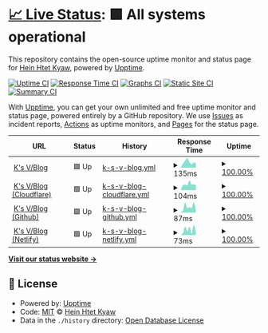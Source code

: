 # [📈 Live Status](https://stats.ksvblog.site): <!--live status--> **🟩 All systems operational**

This repository contains the open-source uptime monitor and status page for [Hein Htet Kyaw](https://h2kyaw.github.io), powered by [Upptime](https://github.com/upptime/upptime).

[![Uptime CI](https://github.com/h2kyaw/stats/workflows/Uptime%20CI/badge.svg)](https://github.com/h2kyaw/stats/actions?query=workflow%3A%22Uptime+CI%22)
[![Response Time CI](https://github.com/h2kyaw/stats/workflows/Response%20Time%20CI/badge.svg)](https://github.com/h2kyaw/stats/actions?query=workflow%3A%22Response+Time+CI%22)
[![Graphs CI](https://github.com/h2kyaw/stats/workflows/Graphs%20CI/badge.svg)](https://github.com/h2kyaw/stats/actions?query=workflow%3A%22Graphs+CI%22)
[![Static Site CI](https://github.com/h2kyaw/stats/workflows/Static%20Site%20CI/badge.svg)](https://github.com/h2kyaw/stats/actions?query=workflow%3A%22Static+Site+CI%22)
[![Summary CI](https://github.com/h2kyaw/stats/workflows/Summary%20CI/badge.svg)](https://github.com/h2kyaw/stats/actions?query=workflow%3A%22Summary+CI%22)

With [Upptime](https://upptime.js.org), you can get your own unlimited and free uptime monitor and status page, powered entirely by a GitHub repository. We use [Issues](https://github.com/h2kyaw/stats/issues) as incident reports, [Actions](https://github.com/h2kyaw/stats/actions) as uptime monitors, and [Pages](https://stats.ksvblog.site) for the status page.

<!--start: status pages-->
<!-- This summary is generated by Upptime (https://github.com/upptime/upptime) -->
<!-- Do not edit this manually, your changes will be overwritten -->
<!-- prettier-ignore -->
| URL | Status | History | Response Time | Uptime |
| --- | ------ | ------- | ------------- | ------ |
| <img alt="" src="https://icons.duckduckgo.com/ip3/ksvblog.site.ico" height="13"> [K's V/Blog](https://ksvblog.site) | 🟩 Up | [k-s-v-blog.yml](https://github.com/ksvblog/stats/commits/HEAD/history/k-s-v-blog.yml) | <details><summary><img alt="Response time graph" src="./graphs/k-s-v-blog/response-time-week.png" height="20"> 135ms</summary><br><a href="https://stats.ksvblog.site/history/k-s-v-blog"><img alt="Response time 145" src="https://img.shields.io/endpoint?url=https%3A%2F%2Fraw.githubusercontent.com%2Fksvblog%2Fstats%2FHEAD%2Fapi%2Fk-s-v-blog%2Fresponse-time.json"></a><br><a href="https://stats.ksvblog.site/history/k-s-v-blog"><img alt="24-hour response time 105" src="https://img.shields.io/endpoint?url=https%3A%2F%2Fraw.githubusercontent.com%2Fksvblog%2Fstats%2FHEAD%2Fapi%2Fk-s-v-blog%2Fresponse-time-day.json"></a><br><a href="https://stats.ksvblog.site/history/k-s-v-blog"><img alt="7-day response time 135" src="https://img.shields.io/endpoint?url=https%3A%2F%2Fraw.githubusercontent.com%2Fksvblog%2Fstats%2FHEAD%2Fapi%2Fk-s-v-blog%2Fresponse-time-week.json"></a><br><a href="https://stats.ksvblog.site/history/k-s-v-blog"><img alt="30-day response time 136" src="https://img.shields.io/endpoint?url=https%3A%2F%2Fraw.githubusercontent.com%2Fksvblog%2Fstats%2FHEAD%2Fapi%2Fk-s-v-blog%2Fresponse-time-month.json"></a><br><a href="https://stats.ksvblog.site/history/k-s-v-blog"><img alt="1-year response time 145" src="https://img.shields.io/endpoint?url=https%3A%2F%2Fraw.githubusercontent.com%2Fksvblog%2Fstats%2FHEAD%2Fapi%2Fk-s-v-blog%2Fresponse-time-year.json"></a></details> | <details><summary><a href="https://stats.ksvblog.site/history/k-s-v-blog">100.00%</a></summary><a href="https://stats.ksvblog.site/history/k-s-v-blog"><img alt="All-time uptime 99.98%" src="https://img.shields.io/endpoint?url=https%3A%2F%2Fraw.githubusercontent.com%2Fksvblog%2Fstats%2FHEAD%2Fapi%2Fk-s-v-blog%2Fuptime.json"></a><br><a href="https://stats.ksvblog.site/history/k-s-v-blog"><img alt="24-hour uptime 100.00%" src="https://img.shields.io/endpoint?url=https%3A%2F%2Fraw.githubusercontent.com%2Fksvblog%2Fstats%2FHEAD%2Fapi%2Fk-s-v-blog%2Fuptime-day.json"></a><br><a href="https://stats.ksvblog.site/history/k-s-v-blog"><img alt="7-day uptime 100.00%" src="https://img.shields.io/endpoint?url=https%3A%2F%2Fraw.githubusercontent.com%2Fksvblog%2Fstats%2FHEAD%2Fapi%2Fk-s-v-blog%2Fuptime-week.json"></a><br><a href="https://stats.ksvblog.site/history/k-s-v-blog"><img alt="30-day uptime 100.00%" src="https://img.shields.io/endpoint?url=https%3A%2F%2Fraw.githubusercontent.com%2Fksvblog%2Fstats%2FHEAD%2Fapi%2Fk-s-v-blog%2Fuptime-month.json"></a><br><a href="https://stats.ksvblog.site/history/k-s-v-blog"><img alt="1-year uptime 99.98%" src="https://img.shields.io/endpoint?url=https%3A%2F%2Fraw.githubusercontent.com%2Fksvblog%2Fstats%2FHEAD%2Fapi%2Fk-s-v-blog%2Fuptime-year.json"></a></details>
| <img alt="" src="https://icons.duckduckgo.com/ip3/ksvblog.pages.dev.ico" height="13"> [K's V/Blog (Cloudflare)](https://ksvblog.pages.dev) | 🟩 Up | [k-s-v-blog-cloudflare.yml](https://github.com/ksvblog/stats/commits/HEAD/history/k-s-v-blog-cloudflare.yml) | <details><summary><img alt="Response time graph" src="./graphs/k-s-v-blog-cloudflare/response-time-week.png" height="20"> 104ms</summary><br><a href="https://stats.ksvblog.site/history/k-s-v-blog-cloudflare"><img alt="Response time 109" src="https://img.shields.io/endpoint?url=https%3A%2F%2Fraw.githubusercontent.com%2Fksvblog%2Fstats%2FHEAD%2Fapi%2Fk-s-v-blog-cloudflare%2Fresponse-time.json"></a><br><a href="https://stats.ksvblog.site/history/k-s-v-blog-cloudflare"><img alt="24-hour response time 90" src="https://img.shields.io/endpoint?url=https%3A%2F%2Fraw.githubusercontent.com%2Fksvblog%2Fstats%2FHEAD%2Fapi%2Fk-s-v-blog-cloudflare%2Fresponse-time-day.json"></a><br><a href="https://stats.ksvblog.site/history/k-s-v-blog-cloudflare"><img alt="7-day response time 104" src="https://img.shields.io/endpoint?url=https%3A%2F%2Fraw.githubusercontent.com%2Fksvblog%2Fstats%2FHEAD%2Fapi%2Fk-s-v-blog-cloudflare%2Fresponse-time-week.json"></a><br><a href="https://stats.ksvblog.site/history/k-s-v-blog-cloudflare"><img alt="30-day response time 106" src="https://img.shields.io/endpoint?url=https%3A%2F%2Fraw.githubusercontent.com%2Fksvblog%2Fstats%2FHEAD%2Fapi%2Fk-s-v-blog-cloudflare%2Fresponse-time-month.json"></a><br><a href="https://stats.ksvblog.site/history/k-s-v-blog-cloudflare"><img alt="1-year response time 109" src="https://img.shields.io/endpoint?url=https%3A%2F%2Fraw.githubusercontent.com%2Fksvblog%2Fstats%2FHEAD%2Fapi%2Fk-s-v-blog-cloudflare%2Fresponse-time-year.json"></a></details> | <details><summary><a href="https://stats.ksvblog.site/history/k-s-v-blog-cloudflare">100.00%</a></summary><a href="https://stats.ksvblog.site/history/k-s-v-blog-cloudflare"><img alt="All-time uptime 99.98%" src="https://img.shields.io/endpoint?url=https%3A%2F%2Fraw.githubusercontent.com%2Fksvblog%2Fstats%2FHEAD%2Fapi%2Fk-s-v-blog-cloudflare%2Fuptime.json"></a><br><a href="https://stats.ksvblog.site/history/k-s-v-blog-cloudflare"><img alt="24-hour uptime 100.00%" src="https://img.shields.io/endpoint?url=https%3A%2F%2Fraw.githubusercontent.com%2Fksvblog%2Fstats%2FHEAD%2Fapi%2Fk-s-v-blog-cloudflare%2Fuptime-day.json"></a><br><a href="https://stats.ksvblog.site/history/k-s-v-blog-cloudflare"><img alt="7-day uptime 100.00%" src="https://img.shields.io/endpoint?url=https%3A%2F%2Fraw.githubusercontent.com%2Fksvblog%2Fstats%2FHEAD%2Fapi%2Fk-s-v-blog-cloudflare%2Fuptime-week.json"></a><br><a href="https://stats.ksvblog.site/history/k-s-v-blog-cloudflare"><img alt="30-day uptime 100.00%" src="https://img.shields.io/endpoint?url=https%3A%2F%2Fraw.githubusercontent.com%2Fksvblog%2Fstats%2FHEAD%2Fapi%2Fk-s-v-blog-cloudflare%2Fuptime-month.json"></a><br><a href="https://stats.ksvblog.site/history/k-s-v-blog-cloudflare"><img alt="1-year uptime 99.98%" src="https://img.shields.io/endpoint?url=https%3A%2F%2Fraw.githubusercontent.com%2Fksvblog%2Fstats%2FHEAD%2Fapi%2Fk-s-v-blog-cloudflare%2Fuptime-year.json"></a></details>
| <img alt="" src="https://icons.duckduckgo.com/ip3/ksvblog.github.io.ico" height="13"> [K's V/Blog (Github)](https://ksvblog.github.io) | 🟩 Up | [k-s-v-blog-github.yml](https://github.com/ksvblog/stats/commits/HEAD/history/k-s-v-blog-github.yml) | <details><summary><img alt="Response time graph" src="./graphs/k-s-v-blog-github/response-time-week.png" height="20"> 87ms</summary><br><a href="https://stats.ksvblog.site/history/k-s-v-blog-github"><img alt="Response time 128" src="https://img.shields.io/endpoint?url=https%3A%2F%2Fraw.githubusercontent.com%2Fksvblog%2Fstats%2FHEAD%2Fapi%2Fk-s-v-blog-github%2Fresponse-time.json"></a><br><a href="https://stats.ksvblog.site/history/k-s-v-blog-github"><img alt="24-hour response time 39" src="https://img.shields.io/endpoint?url=https%3A%2F%2Fraw.githubusercontent.com%2Fksvblog%2Fstats%2FHEAD%2Fapi%2Fk-s-v-blog-github%2Fresponse-time-day.json"></a><br><a href="https://stats.ksvblog.site/history/k-s-v-blog-github"><img alt="7-day response time 87" src="https://img.shields.io/endpoint?url=https%3A%2F%2Fraw.githubusercontent.com%2Fksvblog%2Fstats%2FHEAD%2Fapi%2Fk-s-v-blog-github%2Fresponse-time-week.json"></a><br><a href="https://stats.ksvblog.site/history/k-s-v-blog-github"><img alt="30-day response time 79" src="https://img.shields.io/endpoint?url=https%3A%2F%2Fraw.githubusercontent.com%2Fksvblog%2Fstats%2FHEAD%2Fapi%2Fk-s-v-blog-github%2Fresponse-time-month.json"></a><br><a href="https://stats.ksvblog.site/history/k-s-v-blog-github"><img alt="1-year response time 128" src="https://img.shields.io/endpoint?url=https%3A%2F%2Fraw.githubusercontent.com%2Fksvblog%2Fstats%2FHEAD%2Fapi%2Fk-s-v-blog-github%2Fresponse-time-year.json"></a></details> | <details><summary><a href="https://stats.ksvblog.site/history/k-s-v-blog-github">100.00%</a></summary><a href="https://stats.ksvblog.site/history/k-s-v-blog-github"><img alt="All-time uptime 96.51%" src="https://img.shields.io/endpoint?url=https%3A%2F%2Fraw.githubusercontent.com%2Fksvblog%2Fstats%2FHEAD%2Fapi%2Fk-s-v-blog-github%2Fuptime.json"></a><br><a href="https://stats.ksvblog.site/history/k-s-v-blog-github"><img alt="24-hour uptime 100.00%" src="https://img.shields.io/endpoint?url=https%3A%2F%2Fraw.githubusercontent.com%2Fksvblog%2Fstats%2FHEAD%2Fapi%2Fk-s-v-blog-github%2Fuptime-day.json"></a><br><a href="https://stats.ksvblog.site/history/k-s-v-blog-github"><img alt="7-day uptime 100.00%" src="https://img.shields.io/endpoint?url=https%3A%2F%2Fraw.githubusercontent.com%2Fksvblog%2Fstats%2FHEAD%2Fapi%2Fk-s-v-blog-github%2Fuptime-week.json"></a><br><a href="https://stats.ksvblog.site/history/k-s-v-blog-github"><img alt="30-day uptime 100.00%" src="https://img.shields.io/endpoint?url=https%3A%2F%2Fraw.githubusercontent.com%2Fksvblog%2Fstats%2FHEAD%2Fapi%2Fk-s-v-blog-github%2Fuptime-month.json"></a><br><a href="https://stats.ksvblog.site/history/k-s-v-blog-github"><img alt="1-year uptime 96.51%" src="https://img.shields.io/endpoint?url=https%3A%2F%2Fraw.githubusercontent.com%2Fksvblog%2Fstats%2FHEAD%2Fapi%2Fk-s-v-blog-github%2Fuptime-year.json"></a></details>
| <img alt="" src="https://icons.duckduckgo.com/ip3/ksvblog.netlify.app.ico" height="13"> [K's V/Blog (Netlify)](https://ksvblog.netlify.app) | 🟩 Up | [k-s-v-blog-netlify.yml](https://github.com/ksvblog/stats/commits/HEAD/history/k-s-v-blog-netlify.yml) | <details><summary><img alt="Response time graph" src="./graphs/k-s-v-blog-netlify/response-time-week.png" height="20"> 73ms</summary><br><a href="https://stats.ksvblog.site/history/k-s-v-blog-netlify"><img alt="Response time 97" src="https://img.shields.io/endpoint?url=https%3A%2F%2Fraw.githubusercontent.com%2Fksvblog%2Fstats%2FHEAD%2Fapi%2Fk-s-v-blog-netlify%2Fresponse-time.json"></a><br><a href="https://stats.ksvblog.site/history/k-s-v-blog-netlify"><img alt="24-hour response time 48" src="https://img.shields.io/endpoint?url=https%3A%2F%2Fraw.githubusercontent.com%2Fksvblog%2Fstats%2FHEAD%2Fapi%2Fk-s-v-blog-netlify%2Fresponse-time-day.json"></a><br><a href="https://stats.ksvblog.site/history/k-s-v-blog-netlify"><img alt="7-day response time 73" src="https://img.shields.io/endpoint?url=https%3A%2F%2Fraw.githubusercontent.com%2Fksvblog%2Fstats%2FHEAD%2Fapi%2Fk-s-v-blog-netlify%2Fresponse-time-week.json"></a><br><a href="https://stats.ksvblog.site/history/k-s-v-blog-netlify"><img alt="30-day response time 79" src="https://img.shields.io/endpoint?url=https%3A%2F%2Fraw.githubusercontent.com%2Fksvblog%2Fstats%2FHEAD%2Fapi%2Fk-s-v-blog-netlify%2Fresponse-time-month.json"></a><br><a href="https://stats.ksvblog.site/history/k-s-v-blog-netlify"><img alt="1-year response time 97" src="https://img.shields.io/endpoint?url=https%3A%2F%2Fraw.githubusercontent.com%2Fksvblog%2Fstats%2FHEAD%2Fapi%2Fk-s-v-blog-netlify%2Fresponse-time-year.json"></a></details> | <details><summary><a href="https://stats.ksvblog.site/history/k-s-v-blog-netlify">100.00%</a></summary><a href="https://stats.ksvblog.site/history/k-s-v-blog-netlify"><img alt="All-time uptime 99.95%" src="https://img.shields.io/endpoint?url=https%3A%2F%2Fraw.githubusercontent.com%2Fksvblog%2Fstats%2FHEAD%2Fapi%2Fk-s-v-blog-netlify%2Fuptime.json"></a><br><a href="https://stats.ksvblog.site/history/k-s-v-blog-netlify"><img alt="24-hour uptime 100.00%" src="https://img.shields.io/endpoint?url=https%3A%2F%2Fraw.githubusercontent.com%2Fksvblog%2Fstats%2FHEAD%2Fapi%2Fk-s-v-blog-netlify%2Fuptime-day.json"></a><br><a href="https://stats.ksvblog.site/history/k-s-v-blog-netlify"><img alt="7-day uptime 100.00%" src="https://img.shields.io/endpoint?url=https%3A%2F%2Fraw.githubusercontent.com%2Fksvblog%2Fstats%2FHEAD%2Fapi%2Fk-s-v-blog-netlify%2Fuptime-week.json"></a><br><a href="https://stats.ksvblog.site/history/k-s-v-blog-netlify"><img alt="30-day uptime 100.00%" src="https://img.shields.io/endpoint?url=https%3A%2F%2Fraw.githubusercontent.com%2Fksvblog%2Fstats%2FHEAD%2Fapi%2Fk-s-v-blog-netlify%2Fuptime-month.json"></a><br><a href="https://stats.ksvblog.site/history/k-s-v-blog-netlify"><img alt="1-year uptime 99.95%" src="https://img.shields.io/endpoint?url=https%3A%2F%2Fraw.githubusercontent.com%2Fksvblog%2Fstats%2FHEAD%2Fapi%2Fk-s-v-blog-netlify%2Fuptime-year.json"></a></details>

<!--end: status pages-->

[**Visit our status website →**](https://stats.ksvblog.site)

## 📄 License

- Powered by: [Upptime](https://github.com/upptime/upptime)
- Code: [MIT](./LICENSE) © [Hein Htet Kyaw](https://h2kyaw.github.io)
- Data in the `./history` directory: [Open Database License](https://opendatacommons.org/licenses/odbl/1-0/)
